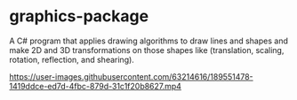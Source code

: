 # graphics-package
A C# program that applies drawing algorithms to draw lines and shapes and make 2D and 3D transformations on those shapes like (translation, scaling, rotation, reflection, and shearing).



https://user-images.githubusercontent.com/63214616/189551478-1419ddce-ed7d-4fbc-879d-31c1f20b8627.mp4

